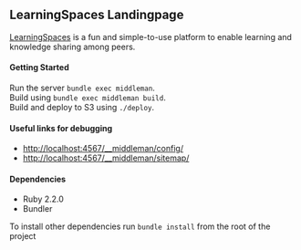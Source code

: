 ## LearningSpaces Landingpage

[LearningSpaces](https://learningspaces.io) is a fun and simple-to-use platform to enable learning and knowledge sharing among peers.
  
#### Getting Started

Run the server `bundle exec middleman`.  
Build using `bundle exec middleman build`.  
Build and deploy to S3 using `./deploy`.

#### Useful links for debugging

- [http://localhost:4567/__middleman/config/](http://localhost:4567/__middleman/config/)
- [http://localhost:4567/__middleman/sitemap/](http://localhost:4567/__middleman/sitemap/)

#### Dependencies

- Ruby 2.2.0
- Bundler

To install other dependencies run `bundle install` from the root of the project
